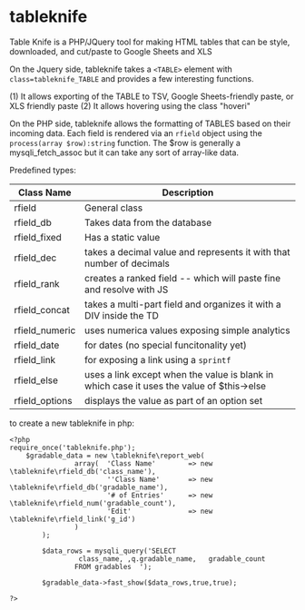 # tableknife
Table Knife is a PHP/JQuery tool for making HTML tables that can be style, downloaded, and cut/paste to Google Sheets and XLS


On the Jquery side, tableknife takes a `<TABLE>` element with `class=tableknife_TABLE` and provides a few interesting functions.

(1) It allows exporting of the TABLE to TSV, Google Sheets-friendly paste, or XLS friendly paste
(2) It allows hovering using the class "hoveri"

On the PHP side, tableknife allows the formatting of TABLES based on their incoming data. Each field is rendered via an `rfield` object using the `process(array $row):string` function. The $row is generally a mysqli_fetch_assoc but it can take any sort of array-like data.

Predefined types:

| Class Name      | Description                     |
|-----------------|---------------------------------|
| rfield          | General class                  |
| rfield_db       | Takes data from the database   |
| rfield_fixed  | Has a static value             |
| rfield_dec    | takes a decimal value and represents it with that number of decimals |
| rfield_rank   | creates a ranked field -- which will paste fine and resolve with JS |
| rfield_concat | takes a multi-part field and organizes it with a DIV inside the TD |
| rfield_numeric | uses numerica values exposing simple analytics |
| rfield_date | for dates (no special funcitonality yet) |
| rfield_link | for exposing a link using a `sprintf` |
| rfield_else | uses a link except when the value is blank in which case  it uses the value of $this->else |
| rfield_options | displays the value as part of an option set |


to create a new tableknife in php:

```
<?php
require_once('tableknife.php');
	$gradable_data = new \tableknife\report_web(
				array(	'Class Name'		=> new \tableknife\rfield_db('class_name'), 
						''Class Name'		=> new \tableknife\rfield_db('gradable_name'), 
						'# of Entries'	 	=> new \tableknife\rfield_num('gradable_count'),
						'Edit'				=> new \tableknife\rfield_link('g_id')
				)
		);
		
		$data_rows = mysqli_query('SELECT 
				 class_name, ,q.gradable_name,   gradable_count
				FROM gradables  ');
			
		$gradable_data->fast_show($data_rows,true,true);

?>
```

